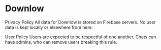 # Downlow

Privacy Policy
All data for Downlow is stored on Firebase servers. No user data is kept locally or elsewhere from here. 

User Policy
Users are expected to be respectful of one another.
Chats can have admins, who can remove users breaking this rule.


